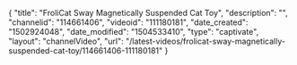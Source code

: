 {
    "title": "FroliCat Sway Magnetically Suspended Cat Toy",
    "description": "",
    "channelid": "114661406",
    "videoid": "111180181",
    "date_created": "1502924048",
    "date_modified": "1504533410",
    "type": "captivate",
    "layout": "channelVideo",
    "url": "\/latest-videos\/frolicat-sway-magnetically-suspended-cat-toy\/114661406-111180181"
}